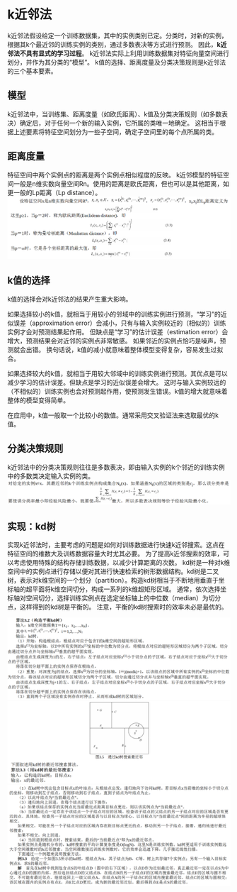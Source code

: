 # k近邻法

k近邻法假设给定一个训练数据集，其中的实例类别已定。分类时，对新的实例，根据其k个最近邻的训练实例的类别，通过多数表决等方式进行预测。
因此，**k近邻法不具有显式的学习过程**。
k近邻法实际上利用训练数据集对特征向量空间进行划分，并作为其分类的“模型”。
k值的选择、距离度量及分类决策规则是k近邻法的三个基本要素。

## 模型
k近邻法中，当训练集、距离度量（如欧氏距离）、k值及分类决策规则（如多数表决）确定后，对于任何一个新的输入实例，它所属的类唯一地确定。
这相当于根据上述要素将特征空间划分为一些子空间，确定子空间里的每个点所属的类。

## 距离度量
特征空间中两个实例点的距离是两个实例点相似程度的反映。
k近邻模型的特征空间一般是n维实数向量空间Rn。使用的距离是欧氏距离，但也可以是其他距离，如更一般的Lp距离（Lp distance）。
![](../img/lp.png)

## k值的选择
k值的选择会对k近邻法的结果产生重大影响。

如果选择较小的k值，就相当于用较小的邻域中的训练实例进行预测，“学习”的近似误差（approximation error）会减小，只有与输入实例较近的（相似的）训练实例才会对预测结果起作用。
但缺点是“学习”的估计误差（estimation error）会增大，预测结果会对近邻的实例点非常敏感。
如果邻近的实例点恰巧是噪声，预测就会出错。
换句话说，k值的减小就意味着整体模型变得复杂，容易发生过拟合。

如果选择较大的k值，就相当于用较大邻域中的训练实例进行预测。其优点是可以减少学习的估计误差。但缺点是学习的近似误差会增大。
这时与输入实例较远的（不相似的）训练实例也会对预测起作用，使预测发生错误。k值的增大就意味着整体的模型变得简单。

在应用中，k值一般取一个比较小的数值。通常采用交叉验证法来选取最优的k值。

## 分类决策规则
k近邻法中的分类决策规则往往是多数表决，即由输入实例的k个邻近的训练实例中的多数类决定输入实例的类。
![](../img/dsbj.png)

## 实现：kd树
实现k近邻法时，主要考虑的问题是如何对训练数据进行快速k近邻搜索。这点在特征空间的维数大及训练数据容量大时尤其必要。
为了提高k近邻搜索的效率，可以考虑使用特殊的结构存储训练数据，以减少计算距离的次数。
kd树是一种对k维空间中的实例点进行存储以便对其进行快速检索的树形数据结构。kd树是二叉树，表示对k维空间的一个划分（partition）。构造kd树相当于不断地用垂直于坐标轴的超平面将k维空间切分，构成一系列的k维超矩形区域。
通常，依次选择坐标轴对空间切分，选择训练实例点在选定坐标轴上的中位数（median）为切分点，这样得到的kd树是平衡的。
注意，平衡的kd树搜索时的效率未必是最优的。

![](../img/kdt.png)
![](../img/kdts.png)
![](../img/kdtse.png)                  

